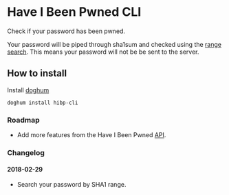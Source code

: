 # Have I Been Pwned CLI

Check if your password has been pwned.

Your password will be piped through sha1sum and checked using the [range search](https://haveibeenpwned.com/API/v2#SearchingPwnedPasswordsByRange). This means your password will not be be sent to the server.

## How to install

Install [doghum](https://github.com/DokterW/doghum)

`doghum install hibp-cli`

### Roadmap

* Add more features from the Have I Been Pwned [API](https://haveibeenpwned.com/API/v2).

### Changelog

#### 2018-02-29
* Search your password by SHA1 range.
